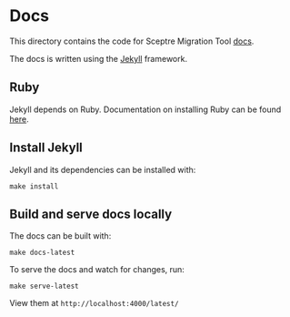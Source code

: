 # Docs

This directory contains the code for Sceptre Migration Tool [docs](https://sceptre.intuit.com).

The docs is written using the [Jekyll](https://jekyllrb.com) framework.

## Ruby

Jekyll depends on Ruby. Documentation on installing Ruby can be found [here](https://www.ruby-lang.org/en/documentation/installation/).

## Install Jekyll

Jekyll and its dependencies can be installed with:

```shell
make install
```

## Build and serve docs locally

The docs can be built with:

```shell
make docs-latest
```

To serve the docs and watch for changes, run:

```shell
make serve-latest
```

View them at `http://localhost:4000/latest/`
